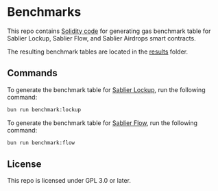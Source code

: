 # Benchmarks

This repo contains [Solidity code](/contracts) for generating gas benchmark table for Sablier Lockup, Sablier Flow, and
Sablier Airdrops smart contracts.

The resulting benchmark tables are located in the [results](/results) folder.

## Commands

To generate the benchmark table for [Sablier Lockup](https://github.com/sablier-labs/lockup), run the following command:

```bash
bun run benchmark:lockup
```

To generate the benchmark table for [Sablier Flow](https://github.com/sablier-labs/flow), run the following command:

```bash
bun run benchmark:flow
```

## License

This repo is licensed under GPL 3.0 or later.
